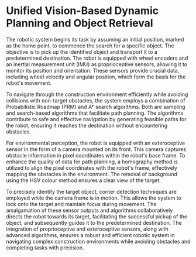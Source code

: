 # Unified Vision-Based Dynamic Planning and Object Retrieval
The robotic system begins its task by assuming an initial position, marked as the home point, to commence the search for a specific object. The objective is to pick up the identified object and transport it to a predetermined destination. The robot is equipped with wheel encoders and an inertial measurement unit (IMU) as proprioceptive sensors, allowing it to monitor its position and orientation. These sensors provide crucial data, including wheel velocity and angular position, which form the basis for the robot's movement.

To navigate through the construction environment efficiently while avoiding collisions with non-target obstacles, the system employs a combination of Probabilistic Roadmap (PRM) and A* search algorithms. Both are sampling and search-based algorithms that facilitate path planning. The algorithms contribute to safe and effective navigation by generating feasible paths for the robot, ensuring it reaches the destination without encountering obstacles.

For environmental perception, the robot is equipped with an exteroceptive sensor in the form of a camera mounted on its front. This camera captures obstacle information in pixel coordinates within the robot's base frame. To enhance the quality of data for path planning, a homography method is utilized to align the pixel coordinates with the robot's frame, effectively mapping the obstacles in the environment. The removal of background using the HSV colour method ensures a clear view of the target.

To precisely identify the target object, corner detection techniques are employed while the camera frame is in motion. This allows the system to lock onto the target and maintain focus during movement. The amalgamation of these sensor outputs and algorithms collaboratively directs the robot towards its target, facilitating the successful pickup of the object, and subsequently guides it to the predetermined destination. The integration of proprioceptive and exteroceptive sensors, along with advanced algorithms, ensures a robust and efficient robotic system in navigating complex construction environments while avoiding obstacles and completing tasks with precision.
